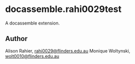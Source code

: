 # docassemble.rahi0029test

A docassemble extension.

## Author

Alison Rahier, rahi0029@flinders.edu.au
Monique Woltynski, wolt0010@flinders.edu.au
